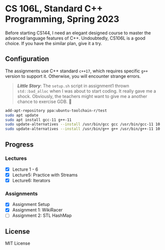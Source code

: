# CS 106L, Standard C++ Programming, Spring 2023

Before starting CS144, I need an elegant designed course to master the advanced language features of C++. Undoubtedly, CS106L is a good choice. If you have the similar plan, give it a try.

## Configuration

The assignments use C++ standard `c++17`, which requires specific `g++` version to support it. Otherwise, you will encounter strange errors.

> _**Little Story**_: The `setup.sh` script in assignment1 thrown `std::bad_alloc` when I was about to start coding. It really gave me a shock. Obviously, the teachers might want to give me a another chance to exercise GDB. :thinking:

```bash
add-apt-repository ppa:ubuntu-toolchain-r/test
sudo apt update
sudo apt install gcc-11 g++-11
sudo update-alternatives --install /usr/bin/gcc gcc /usr/bin/gcc-11 10
sudo update-alternatives --install /usr/bin/g++ g++ /usr/bin/g++-11 10
```

## Progress

### Lectures

- [x] Lecture 1 - 6
- [x] Lecture5: Practice with Streams
- [x] Lecture6: Iterators

### Assignments

- [x] Assignment Setup
- [x] Assignment 1: WikiRacer
- [ ] Assignment 2: STL HashMap

## License

MIT License
